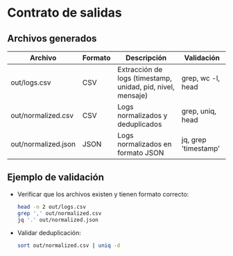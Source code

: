 # Contrato de salidas

## Archivos generados

| Archivo                | Formato | Descripción                                      | Validación                  |
|------------------------|---------|--------------------------------------------------|-----------------------------|
| out/logs.csv           | CSV     | Extracción de logs (timestamp, unidad, pid, nivel, mensaje) | grep, wc -l, head          |
| out/normalized.csv     | CSV     | Logs normalizados y deduplicados                 | grep, uniq, head            |
| out/normalized.json    | JSON    | Logs normalizados en formato JSON                | jq, grep 'timestamp'        |

## Ejemplo de validación

- Verificar que los archivos existen y tienen formato correcto:
  ```bash
  head -n 2 out/logs.csv
  grep ',' out/normalized.csv
  jq '.' out/normalized.json
  ```
- Validar deduplicación:
  ```bash
  sort out/normalized.csv | uniq -d
  ```
